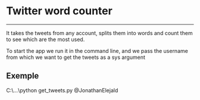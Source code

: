 # Twitter word counter
---
It takes the tweets from any account, splits them into words and count them to see which are the most used.

To start the app we run it in the command line, and we pass the username from which we want to get the tweets as a sys argument
## Exemple
C:\\...\python get_tweets.py @JonathanElejald

